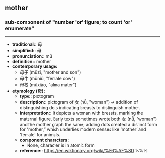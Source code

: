 ## mother
### sub-component of "number 'or' figure; to count 'or' enumerate"
---
- **traditional:**: 母
- **simplified:**: 母
- **pronunciation:**: mǔ
- **definition:**: mother
- **contemporary usage:**
  - 母子 (mǔzǐ, "mother and son")
  - 母牛 (mǔniú, "female cow")
  - 母校 (mǔxiào, "alma mater")
- **etymology (母):**
  - **type:**: pictogram
  - **description:**: pictogram of 女 (nǚ, "woman") → addition of distinguishing dots indicating breasts to distinguish mother.
  - **interpretation:**: It depicts a woman with breasts, marking the maternal figure. Early texts sometimes wrote both 女 (nǚ, "woman") and the mother graph the same; adding dots created a distinct form for “mother,” which underlies modern senses like ‘mother’ and ‘female’ for animals.
  - **component characters:**
    - None, character is in atomic form
  - **reference:**: https://en.wiktionary.org/wiki/%E6%AF%8D
%%%
